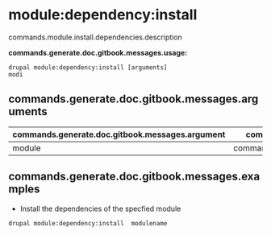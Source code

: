 # module:dependency:install
commands.module.install.dependencies.description

**commands.generate.doc.gitbook.messages.usage:**
```
drupal module:dependency:install [arguments]
modi
```

## commands.generate.doc.gitbook.messages.arguments
commands.generate.doc.gitbook.messages.argument | commands.generate.doc.gitbook.messages.details
---------|-------------
module | commands.module.install.dependencies.arguments.module

## commands.generate.doc.gitbook.messages.examples
* Install the dependencies of the specfied module
```
drupal module:dependency:install  modulename
```
